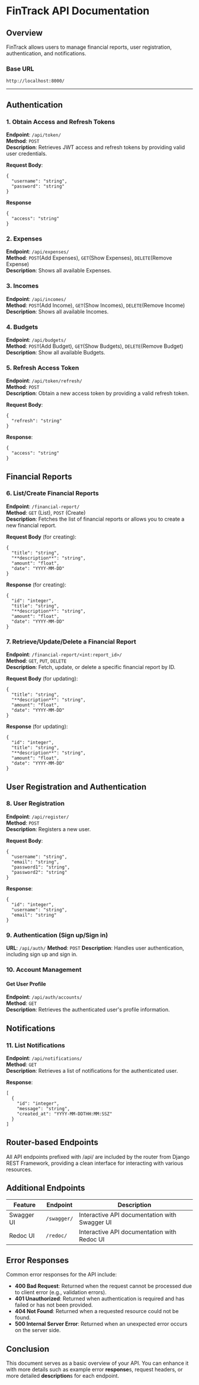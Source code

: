 # FinTrack API Documentation

## Overview
FinTrack allows users to manage financial reports, user registration, authentication, and notifications.

### Base **URL**
`http://localhost:8000/`

---

## Authentication

### 1. Obtain Access and Refresh Tokens
**Endpoint**: `/api/token/`  
**Method**: `POST`  
**Description**: Retrieves JWT access and refresh tokens by providing valid user credentials.

**Request Body**:
```
{
  "username": "string",
  "password": "string"
}
```

**Response**
```
{
  "access": "string"
}
```

### 2. Expenses
**Endpoint**: `/api/expenses/`  
**Method**: `POST`(Add Expenses), `GET`(Show Expenses), `DELETE`(Remove Expense)  
**Description**: Shows all available Expenses.

### 3. Incomes
**Endpoint**: `/api/incomes/`  
**Method**: `POST`(Add Income), `GET`(Show Incomes), `DELETE`(Remove Income)  
**Description**: Shows all available Incomes.

### 4. Budgets
**Endpoint**: `/api/budgets/`  
**Method**: `POST`(Add Budget), `GET`(Show Budgets), `DELETE`(Remove Budget)  
**Description**: Show all available Budgets.

### 5. Refresh Access Token
**Endpoint**: `/api/token/refresh/`  
**Method**: `POST`  
**Description**: Obtain a new access token by providing a valid refresh token.

**Request Body**:
```
{
  "refresh": "string"
}
```

**Response**:
```
{
  "access": "string"
}
```


## Financial Reports
### 6. List/Create Financial Reports
**Endpoint**: `/financial-report/`   
**Method**: `GET` (List), `POST` (Create)   
**Description**: Fetches the list of financial reports or allows you to create a new financial report.

**Request Body** (for creating):

```
{
  "title": "string",
  "**description**": "string",
  "amount": "float",
  "date": "YYYY-MM-DD"
}
```


**Response** (for creating):
```
{
  "id": "integer",
  "title": "string",
  "**description**": "string",
  "amount": "float",
  "date": "YYYY-MM-DD"
}
```

### 7. Retrieve/Update/Delete a Financial Report
**Endpoint**: `/financial-report/<int:report_id>/`   
**Method**: `GET`, `PUT`, `DELETE`  
**Description**: Fetch, update, or delete a specific financial report by ID.

**Request Body** (for updating):
```
{
  "title": "string",
  "**description**": "string",
  "amount": "float",
  "date": "YYYY-MM-DD"
}
```

**Response** (for updating):
```
{
  "id": "integer",
  "title": "string",
  "**description**": "string",
  "amount": "float",
  "date": "YYYY-MM-DD"
}
```

## User Registration and Authentication
### 8. User Registration
**Endpoint**: `/api/register/`   
**Method**: `POST`  
**Description**: Registers a new user.

**Request Body**:
```
{
  "username": "string",
  "email": "string",
  "password1": "string",
  "password2": "string"
}
```

**Response**:
```
{
  "id": "integer",
  "username": "string",
  "email": "string"
}
```

### 9. Authentication (Sign up/Sign in)
**URL**: `/api/auth/`
**Method**: `POST`
**Description**: Handles user authentication, including sign up and sign in.

### 10. Account Management
#### Get User Profile
**Endpoint**: `/api/auth/accounts/`   
**Method**: `GET`   
**Description**: Retrieves the authenticated user's profile information.

## Notifications
### 11. List Notifications
**Endpoint**: `/api/notifications/`  
**Method**: `GET`   
**Description**: Retrieves a list of notifications for the authenticated user.

**Response**:
```
[
  {
    "id": "integer",
    "message": "string",
    "created_at": "YYYY-MM-DDTHH:MM:SSZ"
  }
]
```

## Router-based Endpoints
All API endpoints prefixed with /api/ are included by the router from Django REST Framework, providing a clean interface for interacting with various resources.

## Additional **Endpoint**s
| Feature    | Endpoint   | Description |
|------------|------------|-------------|
| Swagger UI | `/swagger/` | Interactive API documentation with Swagger UI |
| Redoc UI   | `/redoc/`   | Interactive API documentation with Redoc UI   |

## Error Responses

Common error responses for the API include:

- **400 Bad Request**: Returned when the request cannot be processed due to client error (e.g., validation errors).
- **401 Unauthorized**: Returned when authentication is required and has failed or has not been provided.
- **404 Not Found**: Returned when a requested resource could not be found.
- **500 Internal Server Error**: Returned when an unexpected error occurs on the server side.

## Conclusion
This document serves as a basic overview of your API. You can enhance it with more details such as example error **response**s, request headers, or more detailed **description**s for each endpoint.